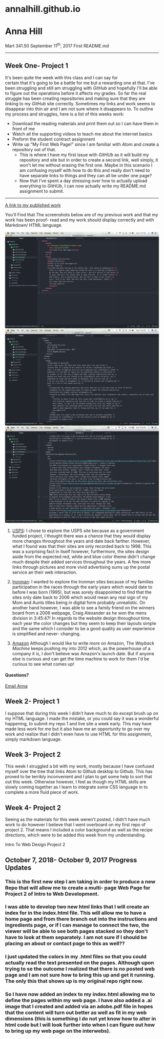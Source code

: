 # annalhill.github.io
# Anna Hill

Mart 341.50
September 11<sup>th</sup>, 2017
First README.md

---

## Week One- Project 1

It's been quite the week with this class and I can say for<br />
certain that it's going to be a battle for me but a rewarding one at that. I've been struggling and still am struggling with _GitHub_ and hopefully I'll be able to figure out the operations before it affects my grades. So far the real struggle has been creating repositories and  making sure that they are linking to my _GitHub_ site correctly.  Sometimes my links and work seems to disappear into thin air and  I am not sure where it disappears to. To outline my process and struggles, here is a list of this weeks work:
- Download the reading materials and print them out so I can have them in front of me
- Watch all the supporting videos to teach me about the internet basics
- Preform the student contract assignment
- Write up <q>My First Web Page!</q> since I am familiar with <i>Atom</i> and create a repository out of that.
  - This is where I have my first issue with <i>GitHUb</i> as it will build my repository and site but in order to create a second link, well simply, it won't let me without erasing the first one. Maybe in this scenario I am confusing myself with how to do this and really don't need to have separate links to things and they can all be under one page?    
  - Now that I've spent a day stressing over how to actually upload everything to <i>GitHUb</i>, I can now actually write my README.md assignment to submit.

---

[A link to my published work](annalhill.github.io)

You'll Find that The screenshots below are of my previous work and that my work has been proof- read and my work should display correctly and with Markdown/ HTML language.

![Screenshot 1](./Images/Screenshots/fwp1.png)
![Screenshot 2](./Images/Screenshots/rmp1.png)
![Screenshot 3](./Images/Screenshots/rmp2.png)

1. [USPS](https://web.archive.org/web/20000815055425/http://new.usps.com:80/cgi-bin/uspsbv/scripts/front.jsp): I chose to explore
  the USPS site because as a government funded project, I thought there was
   a chance that they would display more changes throughout the years
   and date back farther. However, what I found was that their sites
   are only recorded back to 1998. This was a surprising fact in itself
   however, furthermore, the sites design aside from the expected red,
   white and blue color theme didn't change much despite their added
   services throughout the years. A few more links through pictures and
   more vivid advertising sums up the postal service an their web interaction.

2. [Ironman](https://web.archive.org/web/20061107195327/http://ironman.com:80/): I wanted to explore the Ironman sites
  because of my families participation in the races through the early years
  which would date to before I was born (1995), but was sorely
  disappointed to find that the sites only date back to
  2006 which would mean any real sign of my Mom and Aunts titles being
  in digital form probably unrealistic. On another hand however, I was
  able to see a family friend on the winners board from a 2006 webpage,
  Craig Alexander as he won the mens division in 3:45:47! In regards to the
  website design throughout time, each year the color changes but they
  seem to keep their layouts simple and the same which I consider to be
  a good quality as user experience is simplified and never- changing.

3. [Amazon](https://web.archive.org/web/20121114132547/http://www.amazon.com/)
  Although I would like to write more on Amazon, The <i>Wayback Machine</i> keeps pushing my into 2012 which, as the powerhouse of a company it is, I don't believe was Amazon's launch date. But if anyone else is curious and can get the time machine to work for them I'd be curious to see what comes up!</li>
</ol>
<p></p>
<p></p>
<body>
<h4>Questions?</h4>
<p><a href="mailto:anna.hill@umconnect.umt.edu">Email Anna</a></p>
</body>

## Week 2- Project 1

I suppose that during this week I didn't have much to do except brush up on my HTML language. I made the mistake, or you could say it was a wonderful happening, to submit my repo 1 and live site a week early. This may have made less work for me but it also have me an opportunity to go over my work and realize that I didn't even have to use HTML for this assignment, simply markdown language.

## Week 3- Project 2

This week I struggled a bit with my work, mostly because I have confused myself over the tree that links Atom to Github desktop to Github. This has proved to be terribly inconvenient and I plan to get some help to sort that out this week. Otherwise however, I feel as though my HTML skills are slowly coming together as I learn to integrate some CSS language in to complete a more fluid piece of work.


## Week 4- Project 2

Seeing as the materials for this week weren't posted, I didn't have much work to do however I believe that I went overboard on my first repo of project 2. That means I included a color background as well as the recipe directions, which were to be added this week from my understanding.

Intro To Web Design Project 2

## October 7, 2018- October 9, 2017 Progress Updates

### This is the first new step I am taking in order to produce a new Repo that will allow me to create a multi- page Web Page for Project 2 of Intro to Web Development.

### I was able to develop two new html links that I will create an index for in the index.html file. This will allow me to have a home page and from there branch out into the instructions and ingredients page, or if I can manage to connect the two, the viewer will be able to see both pages stacked so they don't have to look at them separately. I am not sure if I should be placing an about or contact page to this as well??

### I just updated the colors in my .html files so that you could actually read the text presented on the pages. Although upon trying to se the outcome I realized that there is no posted web page and I am not sure how to bring this up and get it running. The only this that shows up is my original repo right now.

### So I have now added an index to my index.html allowing me to define the pages within my web page. I have also added a .ai image that I created and added via an adobe.pdf file in hopes that the content will turn out better as well as fit in my web dimensions (this is something I do not yet know how to alter in html code but I will look further into when I can figure out how to bring up my web page on the interwebs).
